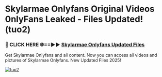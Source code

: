 # Skylarmae Onlyfans Original Videos 0nlyFans Leaked - Files Updated! (tuo2)

<h3>🔴 CLICK HERE 🌐==►► <a href="https://tinyurl.com/ms9xzufz" rel="nofollow">Skylarmae Onlyfans Updated Files</a></h3>

Get Skylarmae Onlyfans and all content. Now you can access all videos and pictures of Skylarmae Onlyfans. New Updated Files 2025!

[![tuo2](https://i.imgur.com/PQ7UWWw.gif)](https://tinyurl.com/ms9xzufz)
